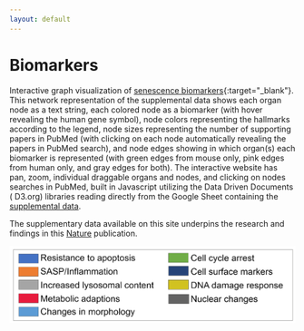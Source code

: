```yaml
---
layout: default
---
```


# Biomarkers

Interactive graph visualization of [senescence
biomarkers](graphviz.html?sheet=1ScnrvcwUpwN_ikklZnd8HSqvgm4GRRTCVxbkyU_j2iw){:target="_blank"}.
This network representation of the supplemental data shows each organ node as a text string, each colored node as a
biomarker (with hover revealing the human gene symbol), node colors representing the hallmarks according to the legend, node sizes
representing the number of supporting papers in PubMed (with clicking on each node automatically revealing the papers in
PubMed search), and node edges showing in which organ(s) each biomarker is represented (with green edges from mouse
only, pink edges from human only, and gray edges for both). The interactive website has pan, zoom, individual draggable
organs and nodes, and clicking on nodes searches in PubMed, built in Javascript utilizing the Data Driven Documents (
D3.org) libraries reading directly from the Google Sheet containing the [supplemental
data](https://docs.google.com/spreadsheets/d/1ScnrvcwUpwN_ikklZnd8HSqvgm4GRRTCVxbkyU_j2iw/edit#gid=0).

The supplementary data available on this site underpins the research and findings in this [Nature](https://www.nature.com/articles/s41580-024-00738-8.epdf?sharing_token=IZBeeKH1dVVzWd2nTQMTBdRgN0jAjWel9jnR3ZoTv0O7l57xhKuof2pX18OQXvI9DP2uGh29t_Cr-CQdfzg56n4kMucAsYLMPM4LF4EvGnPyiB-8TBfLyDHASJ0Eje-AeLl63DfJGxG4mQmr0ZH93fqAmUO06ECkDSDIWSZIjEA%3D) publication.

![Legend](../imgs/legend.png)